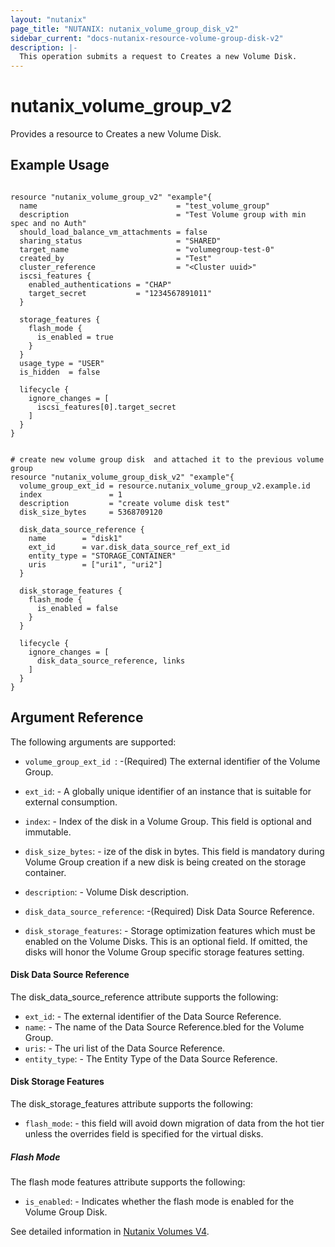 ```yaml
---
layout: "nutanix"
page_title: "NUTANIX: nutanix_volume_group_disk_v2"
sidebar_current: "docs-nutanix-resource-volume-group-disk-v2"
description: |-
  This operation submits a request to Creates a new Volume Disk.
---
```


# nutanix_volume_group_v2

Provides a resource to Creates a new Volume Disk.

## Example Usage

```hcl

resource "nutanix_volume_group_v2" "example"{
  name                               = "test_volume_group"
  description                        = "Test Volume group with min spec and no Auth"
  should_load_balance_vm_attachments = false
  sharing_status                     = "SHARED"
  target_name                        = "volumegroup-test-0"
  created_by                         = "Test"
  cluster_reference                  = "<Cluster uuid>"
  iscsi_features {
    enabled_authentications = "CHAP"
    target_secret           = "1234567891011"
  }

  storage_features {
    flash_mode {
      is_enabled = true
    }
  }
  usage_type = "USER"
  is_hidden  = false

  lifecycle {
    ignore_changes = [
      iscsi_features[0].target_secret
    ]
  }
}


# create new volume group disk  and attached it to the previous volume group
resource "nutanix_volume_group_disk_v2" "example"{
  volume_group_ext_id = resource.nutanix_volume_group_v2.example.id
  index               = 1
  description         = "create volume disk test"
  disk_size_bytes     = 5368709120

  disk_data_source_reference {
    name        = "disk1"
    ext_id      = var.disk_data_source_ref_ext_id
    entity_type = "STORAGE_CONTAINER"
    uris        = ["uri1", "uri2"]
  }

  disk_storage_features {
    flash_mode {
      is_enabled = false
    }
  }

  lifecycle {
    ignore_changes = [
      disk_data_source_reference, links
    ]
  }
}
```

## Argument Reference

The following arguments are supported:

* `volume_group_ext_id `: -(Required) The external identifier of the Volume Group.

* `ext_id`: - A globally unique identifier of an instance that is suitable for external consumption.

* `index`: - Index of the disk in a Volume Group. This field is optional and immutable.

* `disk_size_bytes`: - ize of the disk in bytes. This field is mandatory during Volume Group creation if a new disk is being created on the storage container.

* `description`: - Volume Disk description.

* `disk_data_source_reference`: -(Required) Disk Data Source Reference.
* `disk_storage_features`: - Storage optimization features which must be enabled on the Volume Disks. This is an optional field. If omitted, the disks will honor the Volume Group specific storage features setting.


#### Disk Data Source Reference

The disk_data_source_reference attribute supports the following:

* `ext_id`: - The external identifier of the Data Source Reference.
* `name`: - The name of the Data Source Reference.bled for the Volume Group.
* `uris`: - The uri list of the Data Source Reference.
* `entity_type`: - The Entity Type of the Data Source Reference.

#### Disk Storage Features

The disk_storage_features attribute supports the following:

* `flash_mode`: - this field will avoid down migration of data from the hot tier unless the overrides field is specified for the virtual disks.

##### Flash Mode

The flash mode features attribute supports the following:

* `is_enabled`: - Indicates whether the flash mode is enabled for the Volume Group Disk.

See detailed information in [Nutanix Volumes V4](https://developers.nutanix.com/api-reference?namespace=volumes&version=v4.0).
